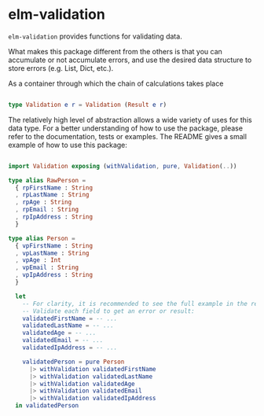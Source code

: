 # elm-validation

`elm-validation` provides functions for validating data.

What makes this package different from the others is that you can accumulate or not accumulate errors, and use the desired data structure to store errors (e.g. List, Dict, etc.).

As a container through which the chain of calculations takes place

```elm

type Validation e r = Validation (Result e r)

```

The relatively high level of abstraction allows a wide variety of uses for this data type. For a better understanding of how to use the package, please refer to the documentation, tests or examples. The README gives a small example of how to use this package:

```elm

import Validation exposing (withValidation, pure, Validation(..))

type alias RawPerson =
  { rpFirstName : String
  , rpLastName : String
  , rpAge : String
  , rpEmail : String
  , rpIpAddress : String
  }

type alias Person =
  { vpFirstName : String
  , vpLastName : String
  , vpAge : Int
  , vpEmail : String
  , vpIpAddress : String
  }

  let
    -- For clarity, it is recommended to see the full example in the repository
    -- Validate each field to get an error or result:
    validatedFirstName = -- ...
    validatedLastName = -- ...
    validatedAge = -- ...
    validatedEmail = -- ...
    validatedIpAddress = -- ...

    validatedPerson = pure Person
      |> withValidation validatedFirstName
      |> withValidation validatedLastName
      |> withValidation validatedAge
      |> withValidation validatedEmail
      |> withValidation validatedIpAddress
  in validatedPerson

```
